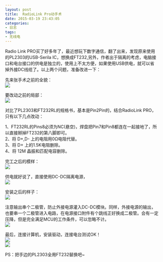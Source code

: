 ```yaml
---
layout: post
title: 	RadioLink Pro动手术
date: 2015-03-19 23:43:05
categories:
- 日志
tags:
- 无线电
---
```


Radio Link PRO买了好多年了，最近想玩下数字通信，翻了出来，发现原来使用的PL2303的USB-Serila IC，想换成FT232,另外，作者出于隔离的考虑，电脑接口和电台接口的供电是独立的，使用上不太方便，如果使用USB供电，就可以省掉外接DC线缆了。以上两个问题，准备改进一下：

先来张手术之前的全貌：    
![](https://github.com/bh3nvn/bh3nvn.github.io/raw/master/image/2015/2015-03-19-01.jpg)    

    
要改动之前的局部：    
![](https://github.com/bh3nvn/bh3nvn.github.io/raw/master/image/2015/2015-03-19-02.jpg)    

对比了PL2303和FT232RL的规格书，基本是Pin2Pin的，结合RadioLink PRO，只有以下几点改动：    

1、FT232RL的Pins8必须为NC(悬空)，焊盘把Pin7和Pin8都连在一起接地了，所以直接掰掉FT232的第八脚即可。    
2、将 D+,D- 上的电阻用0Ω电阻代替。    
3、将 D+ 上的1.5K电阻删除。    
4、将 12M 晶振和匹配电容删除。    

完工之后的模样：    
![](https://github.com/bh3nvn/bh3nvn.github.io/raw/master/image/2015/2015-03-19-03.jpg)    

供电就好说了，直接使用DC-DC隔离电源，    
![](https://github.com/bh3nvn/bh3nvn.github.io/raw/master/image/2015/2015-03-19-04.jpg)    

安装之后的样子：    
![](https://github.com/bh3nvn/bh3nvn.github.io/raw/master/image/2015/2015-03-19-05.jpg)    

注意输出串个二极管，防止外接电源灌入DC-DC模块。同样，外接电源的输出，也要串一个二极管进入电路，在电源接口附件有个跳线正好换成二极管。会有一定压降，但是完全满足MCU的工作条件，可以忽略不计。    
![](https://github.com/bh3nvn/bh3nvn.github.io/raw/master/image/2015/2015-03-19-06.jpg)       

最后，连接计算机，安装驱动，连接电台测试OK！    
![](https://github.com/bh3nvn/bh3nvn.github.io/raw/master/image/2015/2015-03-19-07.jpg)    
![](https://github.com/bh3nvn/bh3nvn.github.io/raw/master/image/2015/2015-03-19-08.jpg)    

PS：把手边的PL2303全用FT232替换吧~
